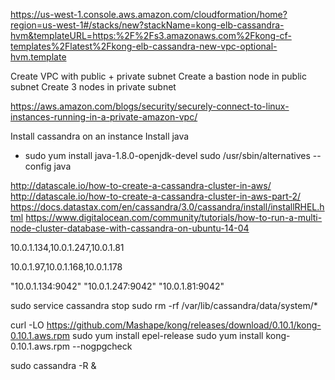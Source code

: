 https://us-west-1.console.aws.amazon.com/cloudformation/home?region=us-west-1#/stacks/new?stackName=kong-elb-cassandra-hvm&templateURL=https:%2F%2Fs3.amazonaws.com%2Fkong-cf-templates%2Flatest%2Fkong-elb-cassandra-new-vpc-optional-hvm.template

Create VPC with public + private subnet
Create a bastion node in public subnet
Create 3 nodes in private subnet


https://aws.amazon.com/blogs/security/securely-connect-to-linux-instances-running-in-a-private-amazon-vpc/

Install cassandra on an instance
  Install java
  - sudo yum install java-1.8.0-openjdk-devel
  sudo /usr/sbin/alternatives --config java

http://datascale.io/how-to-create-a-cassandra-cluster-in-aws/
http://datascale.io/how-to-create-a-cassandra-cluster-in-aws-part-2/
https://docs.datastax.com/en/cassandra/3.0/cassandra/install/installRHEL.html
https://www.digitalocean.com/community/tutorials/how-to-run-a-multi-node-cluster-database-with-cassandra-on-ubuntu-14-04

10.0.1.134,10.0.1.247,10.0.1.81

10.0.1.97,10.0.1.168,10.0.1.178


"10.0.1.134:9042"
"10.0.1.247:9042"
"10.0.1.81:9042"

sudo service cassandra stop
sudo rm -rf /var/lib/cassandra/data/system/*



curl -LO https://github.com/Mashape/kong/releases/download/0.10.1/kong-0.10.1.aws.rpm
sudo yum install epel-release
sudo yum install kong-0.10.1.aws.rpm --nogpgcheck




sudo cassandra -R &
